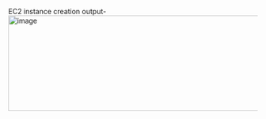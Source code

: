 EC2 instance creation output-
<img width="794" height="194" alt="image" src="https://github.com/user-attachments/assets/8b6a5413-6bf4-4fb2-bd20-7fff158e3051" />
